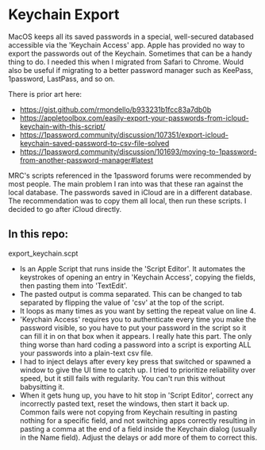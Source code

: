 # Keychain Export

MacOS keeps all its saved passwords in a special, well-secured databased accessible via the 'Keychain Access' app. Apple has provided no way to export the passwords out of the Keychain. Sometimes that can be a handy thing to do. I needed this when I migrated from Safari to Chrome. Would also be useful if migrating to a better password manager such as KeePass, 1password, LastPass, and so on. 

There is prior art here:
* https://gist.github.com/rmondello/b933231b1fcc83a7db0b
* https://appletoolbox.com/easily-export-your-passwords-from-icloud-keychain-with-this-script/
* https://1password.community/discussion/107351/export-icloud-keychain-saved-password-to-csv-file-solved
* https://1password.community/discussion/101693/moving-to-1password-from-another-password-manager#latest

MRC's scripts referenced in the 1password forums were recommended by most people. The main problem I ran into was that these ran against the local database. The passwords saved in iCloud are in a different database. The recommendation was to copy them all local, then run these scripts. I decided to go after iCloud directly.


## In this repo:
export_keychain.scpt 
* Is an Apple Script that runs inside the 'Script Editor'. It automates the keystrokes of opening an entry in 'Keychain Access', copying the fields, then pasting them into 'TextEdit'. 
* The pasted output is comma separated. This can be changed to tab separated by flipping the value of 'csv' at the top of the script.
* It loops as many times as you want by setting the repeat value on line 4. 
* 'Keychain Access' requires you to authenticate every time you make the password visible, so you have to put your password in the script so it can fill it in on that box when it appears. I really hate this part. The only thing worse than hard coding a password into a script is exporting ALL your passwords into a plain-text csv file. 
* I had to inject delays after every key press that switched or spawned a window to give the UI time to catch up. I tried to prioritize reliability over speed, but it still fails with regularity. You can't run this without babysitting it. 
* When it gets hung up, you have to hit stop in 'Script Editor', correct any incorrectly pasted text, reset the windows, then start it back up. Common fails were not copying from Keychain resulting in pasting nothing for a specific field, and not switching apps correctly resulting in pasting a comma at the end of a field inside the Keychain dialog (usually in the Name field). Adjust the delays or add more of them to correct this. 
